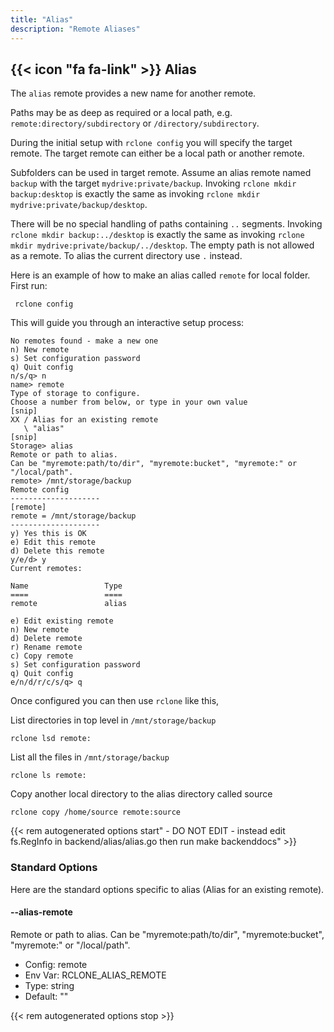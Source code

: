 ```yaml
---
title: "Alias"
description: "Remote Aliases"
---
```


{{< icon "fa fa-link" >}} Alias
-----------------------------------------

The `alias` remote provides a new name for another remote.

Paths may be as deep as required or a local path, 
e.g. `remote:directory/subdirectory` or `/directory/subdirectory`.

During the initial setup with `rclone config` you will specify the target
remote. The target remote can either be a local path or another remote.

Subfolders can be used in target remote. Assume an alias remote named `backup`
with the target `mydrive:private/backup`. Invoking `rclone mkdir backup:desktop`
is exactly the same as invoking `rclone mkdir mydrive:private/backup/desktop`.

There will be no special handling of paths containing `..` segments.
Invoking `rclone mkdir backup:../desktop` is exactly the same as invoking
`rclone mkdir mydrive:private/backup/../desktop`.
The empty path is not allowed as a remote. To alias the current directory
use `.` instead.

Here is an example of how to make an alias called `remote` for local folder.
First run:

     rclone config

This will guide you through an interactive setup process:

```
No remotes found - make a new one
n) New remote
s) Set configuration password
q) Quit config
n/s/q> n
name> remote
Type of storage to configure.
Choose a number from below, or type in your own value
[snip]
XX / Alias for an existing remote
   \ "alias"
[snip]
Storage> alias
Remote or path to alias.
Can be "myremote:path/to/dir", "myremote:bucket", "myremote:" or "/local/path".
remote> /mnt/storage/backup
Remote config
--------------------
[remote]
remote = /mnt/storage/backup
--------------------
y) Yes this is OK
e) Edit this remote
d) Delete this remote
y/e/d> y
Current remotes:

Name                 Type
====                 ====
remote               alias

e) Edit existing remote
n) New remote
d) Delete remote
r) Rename remote
c) Copy remote
s) Set configuration password
q) Quit config
e/n/d/r/c/s/q> q
```

Once configured you can then use `rclone` like this,

List directories in top level in `/mnt/storage/backup`

    rclone lsd remote:

List all the files in `/mnt/storage/backup`

    rclone ls remote:

Copy another local directory to the alias directory called source

    rclone copy /home/source remote:source

{{< rem autogenerated options start" - DO NOT EDIT - instead edit fs.RegInfo in backend/alias/alias.go then run make backenddocs" >}}
### Standard Options

Here are the standard options specific to alias (Alias for an existing remote).

#### --alias-remote

Remote or path to alias.
Can be "myremote:path/to/dir", "myremote:bucket", "myremote:" or "/local/path".

- Config:      remote
- Env Var:     RCLONE_ALIAS_REMOTE
- Type:        string
- Default:     ""

{{< rem autogenerated options stop >}}
